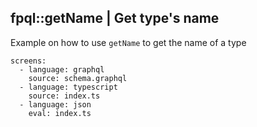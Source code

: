 fpql::getName | Get type's name
---

Example on how to use `getName` to get the name of a type

```screens
screens:
  - language: graphql
    source: schema.graphql
  - language: typescript
    source: index.ts
  - language: json
    eval: index.ts
```
